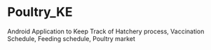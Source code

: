 # Poultry_KE
Android Application to Keep Track of Hatchery process, Vaccination Schedule, Feeding schedule, Poultry market
